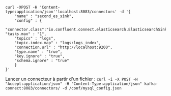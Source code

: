 ````
curl -XPOST -H 'Content-type:application/json''localhost:8083/connectors' -d '{  
	"name" : "second_es_sink",  
	"config" : {  
	"connector.class":"io.confluent.connect.elasticsearch.ElasticsearchSinkConnector",  "tasks.max" : "1",  
	"topics" : "logs",  
	"topic.index.map" : "logs:logs_index",  
	"connection.url" : "http://localhost:9200",  
	"type.name" : "true",  
	"key.ignore" : "true",  
	"schema.ignore" : "true"  
	}  
}'
````


Lancer un connecteur à partir d'un fichier :
`curl -i -X POST -H "Accept:application/json" -H "Content-Type:application/json" kafka-connect:8083/connectors/ -d /conf/mysql_config.json`